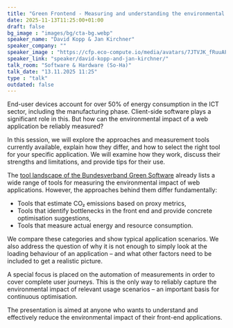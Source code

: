 ```yaml
---
title: "Green Frontend - Measuring and understanding the environmental impact of web applications 🇬🇧"
date: 2025-11-13T11:25:00+01:00
draft: false
bg_image : "images/bg/cta-bg.webp"
speaker_name: "David Kopp & Jan Kirchner"
speaker_company: ""
speaker_image : "https://cfp.eco-compute.io/media/avatars/7JTVJK_fRuuAFH.jpg"
speaker_link: "speaker/david-kopp-and-jan-kirchner/"
talk_room: "Software & Hardware (So-Ha)"
talk_date: "13.11.2025 11:25"
type : "talk"
outdated: false
---
```


End-user devices account for over 50% of energy consumption in the ICT sector, including the manufacturing phase. Client-side software plays a significant role in this. But how can the environmental impact of a web application be reliably measured?

In this session, we will explore the approaches and measurement tools currently available, explain how they differ, and how to select the right tool for your specific application. We will examine how they work, discuss their strengths and limitations, and provide tips for their use.

The [tool landscape of the Bundesverband Green Software](https://landscape.bundesverband-green-software.de/) already lists a wide range of tools for measuring the environmental impact of web applications. However, the approaches behind them differ fundamentally:

- Tools that estimate CO₂ emissions based on proxy metrics,
- Tools that identify bottlenecks in the front end and provide concrete optimisation suggestions,
- Tools that measure actual energy and resource consumption.

We compare these categories and show typical application scenarios. We also address the question of why it is not enough to simply look at the loading behaviour of an application – and what other factors need to be included to get a realistic picture.

A special focus is placed on the automation of measurements in order to cover complete user journeys. This is the only way to reliably capture the environmental impact of relevant usage scenarios – an important basis for continuous optimisation.

The presentation is aimed at anyone who wants to understand and effectively reduce the environmental impact of their front-end applications.
